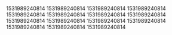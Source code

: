 1531989240814
1531989240814
1531989240814
1531989240814
1531989240814
1531989240814
1531989240814
1531989240814
1531989240814
1531989240814
1531989240814
1531989240814
1531989240814
1531989240814
1531989240814